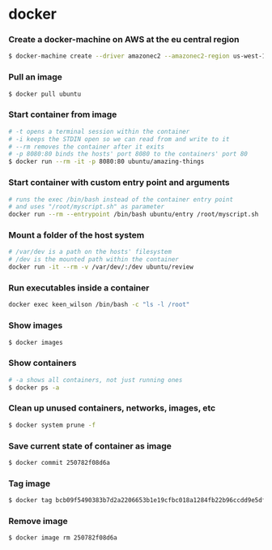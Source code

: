 # docker

### Create a docker-machine on AWS at the eu central region

```bash
$ docker-machine create --driver amazonec2 --amazonec2-region us-west-1 eu-central-1
```

### Pull an image

```bash
$ docker pull ubuntu
```

### Start container from image

```bash
# -t opens a terminal session within the container
# -i keeps the STDIN open so we can read from and write to it
# --rm removes the container after it exits
# -p 8080:80 binds the hosts' port 8080 to the containers' port 80
$ docker run --rm -it -p 8080:80 ubuntu/amazing-things
```

### Start container with custom entry point and arguments

```bash
# runs the exec /bin/bash instead of the container entry point
# and uses "/root/myscript.sh" as parameter
docker run --rm --entrypoint /bin/bash ubuntu/entry /root/myscript.sh
```

### Mount a folder of the host system

```bash
# /var/dev is a path on the hosts' filesystem
# /dev is the mounted path within the container
docker run -it --rm -v /var/dev/:/dev ubuntu/review
```

### Run executables inside a container

```bash
docker exec keen_wilson /bin/bash -c "ls -l /root"
```

### Show images

```bash
$ docker images
```

### Show containers

```bash
# -a shows all containers, not just running ones
$ docker ps -a
```

### Clean up unused containers, networks, images, etc

```bash
$ docker system prune -f
```

### Save current state of container as image

```bash
$ docker commit 250782f08d6a
```

### Tag image

```bash
$ docker tag bcb09f5490383b7d2a2206653b1e19cfbc018a1284fb22b96ccdd9e5dfbaecc0 ubuntu/mine:v3
```

### Remove image

```bash
$ docker image rm 250782f08d6a
```
